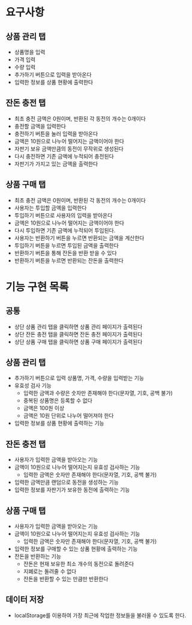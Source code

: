 # 요구사항
## 상품 관리 탭
- 상품명을 입력
- 가격 입력
- 수량 입력
- 추가하기 버튼으로 입력을 받아온다
- 입력한 정보를 상품 현황에 출력한다
## 잔돈 충전 탭
- 최초 충전 금액은 0원이며, 반환된 각 동전의 개수는 0개이다
- 충전할 금액을 입력한다
- 충전하기 버튼을 눌러 입력을 받아온다
- 금액은 10원으로 나누어 떨어지는 금액이어야 한다
- 자판기 보유 금액만큼의 동전이 무작위로 생성된다
- 다시 충전하면 기존 금액에 누적되어 충전된다
- 자판기가 가지고 있는 금액을 출력한다
## 상품 구매 탭
- 최초 충전 금액은 0원이며, 반환된 각 동전의 개수는 0개이다
- 사용자는 투입할 금액을 입력한다
- 투입하기 버튼으로 사용자의 입력을 받아온다
- 금액은 10원으로 나누어 떨어지는 금액이어야 한다
- 다시 투입하면 기존 금액에 누적되어 투입된다.
- 사용자는 반환하기 버튼을 누르면 반환되는 금액을 계산한다
- 투입하기 버튼을 누르면 투입된 금액을 출력한다
- 반환하기 버튼을 통해 잔돈을 반환 받을 수 있다
- 반환하기 버튼을 누르면 반환되는 잔돈을 출력한다

# 기능 구현 목록
## 공통
- 상단 상품 관리 탭을 클릭하면 상품 관리 페이지가 출력된다
- 상단 잔돈 충전 탭을 클릭하면 잔돈 충전 페이지가 출력된다
- 상단 상품 구매 탭을 클릭하면 상품 구매 페이지가 출력된다
## 상품 관리 탭
- 추가하기 버튼으로 입력 상품명, 가격, 수량을 입력받는 기능
- 유효성 검사 기능
  - 입력한 금액과 수량은 숫자만 존재해야 한다(문자열, 기호, 공백 불가)
  - 중복된 상품명은 등록할 수 없다
  - 금액은 100원 이상
  - 금액은 10원 단위로 나누어 떨어져야 한다
- 입력한 정보를 상품 현황에 출력하는 기능
## 잔돈 충전 탭
- 사용자가 입력한 금액을 받아오는 기능
- 금액이 10원으로 나누어 떨어지는지 유효성 검사하는 기능
  - 입력한 금액은 숫자만 존재해야 한다(문자열, 기호, 공백 불가)
- 입력한 금액만큼 랜덤으로 동전을 생성하는 기능
- 입력한 정보를 자판기가 보유한 동전에 출력하는 기능
## 상품 구매 탭
- 사용자가 입력한 금액을 받아오는 기능
- 금액이 10원으로 나누어 떨어지는지 유효성 검사하는 기능
  - 입력한 금액은 숫자만 존재해야 한다(문자열, 기호, 공백 불가)
- 입력한 정보를 구매할 수 있는 상품 현황에 출력하는 기능
- 잔돈을 반환하는 기능
  - 잔돈은 현재 보유한 최소 개수의 동전으로 돌려준다
  - 지폐로는 돌려줄 수 없다
  - 잔돈을 반환할 수 있는 만큼만 반환한다
## 데이터 저장
- localStorage를 이용하여 가장 최근에 작업한 정보들을 불러올 수 있도록 한다.
